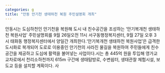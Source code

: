 ```yaml
---
categories: g
title: "안동 안기천 생태하천 복원 주민설명회 개최"
---
```

안동시는 도심하천인 안기천을 복원해 도시 내 친수공간을 조성하는 ‘안기복개천 생태하천 복원사업’ 주민설명회를 9월 26일오전 11시 서구동행정복지센터, 9월 27일 오후 3시 태화동 행정복지센터에서 양일간 개최한다.‘안기복개천 생태하천 복원사업’은 급격한 도시화로 복개되어 도로로 이용중인 안기천의 사라진 물길을 복원하여 주민들에게 친수공간을 제공하고 도심에 활력을 불어넣는 사업이다.시는 총 445억 원을 투입해 영가교교차로에서 천리소하천까지 615m 구간에 생태탐방로, 수변쉼터, 생태관찰 체험시설, 보도교 등을 설치할 계획이다. 사